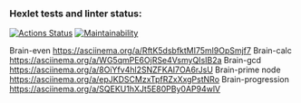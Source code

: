 ### Hexlet tests and linter status:
[![Actions Status](https://github.com/PR0moK0T/frontend-project-44/actions/workflows/hexlet-check.yml/badge.svg)](https://github.com/PR0moK0T/frontend-project-44/actions)
[![Maintainability](https://api.codeclimate.com/v1/badges/d9b575a0cb90539a75b0/maintainability)](https://codeclimate.com/github/PR0moK0T/frontend-project-44/maintainability)

Brain-even https://asciinema.org/a/RftK5dsbfktMI75ml9OpSmjf7
Brain-calc https://asciinema.org/a/WG5qmPE6OjRSe4VsmyQIsIB2a
Brain-gcd  https://asciinema.org/a/8OiYfv4hl2SNZFKAI7OA6rJsU
Brain-prime node https://asciinema.org/a/epJKDSCMzxTpfRZxXxgPstNRo
Brain-progression https://asciinema.org/a/SQEKU1hXJt5E80PBy0AP94wlV